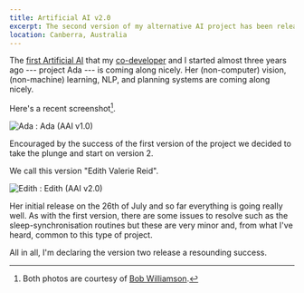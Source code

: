 ```yaml
---
title: Artificial AI v2.0
excerpt: The second version of my alternative AI project has been released, code name Edith Valerie Reid.
location: Canberra, Australia
---
```


The [first Artificial AI][ada] that my
[co-developer](http://twitter.com/#!/JVLamond) and I started almost three years
ago --- project Ada --- is coming along nicely. Her (non-computer) vision,
(non-machine) learning, NLP, and planning systems are coming along nicely. 

Here's a recent screenshot[^1].

![Ada](/images/ada-2011.png)
:	Ada (AAI v1.0)

Encouraged by the success of the first version of the project we decided to take the plunge and start on version 2. 

We call this version "Edith Valerie Reid".

![Edith](/images/edith-2011.jpg)
:	Edith (AAI v2.0)

Her initial release on the 26th of July and so far everything is going really
well. As with the first version, there are some issues to resolve such as
the sleep-synchronisation routines but these are very minor and, from what I've
heard, common to this type of project.

All in all, I'm declaring the version two release a resounding success.

[ada]: /iem/artificial-ai.html
[bob]: http://users.cecs.anu.edu.au/~williams/

[^1]: Both photos are courtesy of [Bob Williamson][bob].
